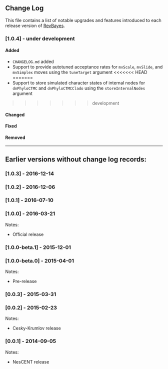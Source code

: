## Change Log
This file contains a list of notable upgrades and features introduced to each release version of [RevBayes](https://github.com/revbayes/revbayes/releases).

### [1.0.4] - under development

#### Added
- `CHANGELOG.md` added
- Support to provide autotuned acceptance rates for `mvScale`, `mvSlide`, and `mvSimplex` moves using the `tuneTarget` argument
<<<<<<< HEAD
=======
- Support to store simulated character states of internal nodes for `dnPhyloCTMC` and `dnPhyloCTMCClado` using the `storeInternalNodes` argument
>>>>>>> development

#### Changed

#### Fixed

#### Removed

---

## Earlier versions without change log records:

### [1.0.3] - 2016-12-14

### [1.0.2] - 2016-12-06

### [1.0.1] - 2016-07-10

### [1.0.0] - 2016-03-21
Notes:
- Official release

### [1.0.0-beta.1] - 2015-12-01

### [1.0.0-beta.0] - 2015-04-01
Notes:
- Pre-release

### [0.0.3] - 2015-03-31

### [0.0.2] - 2015-02-23
Notes:
- Cesky-Krumlov release

### [0.0.1] - 2014-09-05
Notes:
- NesCENT release
